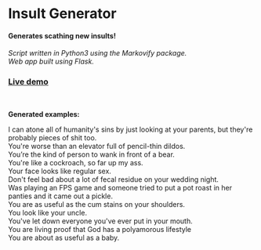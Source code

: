 # Insult Generator

#### Generates scathing new insults!

*Script written in Python3 using the Markovify package.*<br>
*Web app built using Flask.*

### <a href="https://markovify-insult-generator.herokuapp.com/" target="_blank">Live demo<a>
</br>
  
<p><b>Generated examples:</b></p>
I can atone all of humanity's sins by just looking at your parents, but they're probably pieces of shit too.</br>
You're worse than an elevator full of pencil-thin dildos.</br>
You’re the kind of person to wank in front of a bear.</br>
You're like a cockroach, so far up my ass.</br>
Your face looks like regular sex.</br>
Don't feel bad about a lot of fecal residue on your wedding night.</br>
Was playing an FPS game and someone tried to put a pot roast in her panties and it came out a pickle.</br>
You are as useful as the cum stains on your shoulders.</br>
You look like your uncle.</br>
You've let down everyone you've ever put in your mouth.</br>
You are living proof that God has a polyamorous lifestyle</br>
You are about as useful as a baby.</br>
